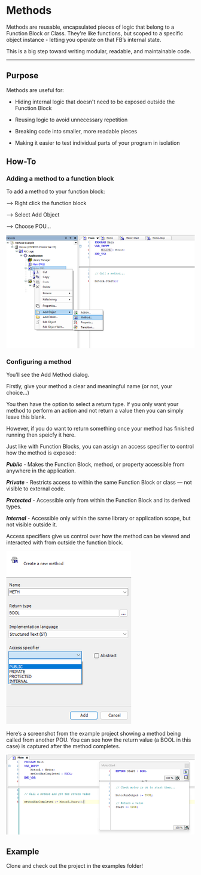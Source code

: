 # Methods

Methods are reusable, encapsulated pieces of logic that belong to a Function Block or Class. They're like functions, but scoped to a specific object instance - letting you operate on that FB’s internal state.

This is a big step toward writing modular, readable, and maintainable code.

---

## Purpose

Methods are useful for:

- Hiding internal logic that doesn't need to be exposed outside the Function Block

- Reusing logic to avoid unnecessary repetition

- Breaking code into smaller, more readable pieces

- Making it easier to test individual parts of your program in isolation

## How-To

### Adding a method to a function block
To add a method to your function block:

--> Right click the function block

--> Select Add Object 

--> Choose POU...

![Insert POU](/private/images/Methods/add-method.png)


### Configuring a method

You’ll see the Add Method dialog.

Firstly, give your method a clear and meaningful name (or not, your choice...)

You then have the option to select a return type. If you only want your method to perform an action and not return a value then you can simply leave this blank.

However, if you do want to return something once your method has finished running then speicfy it here.

Just like with Function Blocks, you can assign an access specifier to control how the method is exposed:

***Public*** - Makes the Function Block, method, or property accessible from anywhere in the application.

***Private*** - Restricts access to within the same Function Block or class — not visible to external code.

***Protected*** - Accessible only from within the Function Block and its derived types.

***Internal*** - Accessible only within the same library or application scope, but not visible outside it.

Access specifiers give us control over how the method can be viewed and interacted with from outside the function block.


![Insert POU](/private/images/Methods/access-specifier.png)


Here’s a screenshot from the example project showing a method being called from another POU. You can see how the return value (a BOOL in this case) is captured after the method completes.

![Insert POU](/private/images/Methods/get-return.png)


## Example

Clone and check out the project in the examples folder!